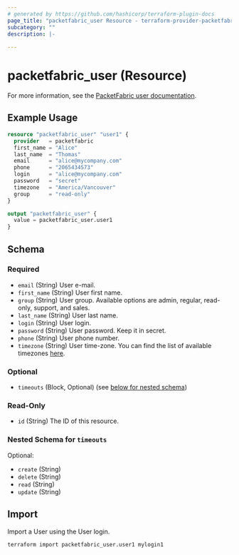 ```yaml
---
# generated by https://github.com/hashicorp/terraform-plugin-docs
page_title: "packetfabric_user Resource - terraform-provider-packetfabric"
subcategory: ""
description: |-
  
---
```


# packetfabric_user (Resource)

For more information, see the [PacketFabric user documentation](https://docs.packetfabric.com/admin/user/).

## Example Usage

```terraform
resource "packetfabric_user" "user1" {
  provider   = packetfabric
  first_name = "Alice"
  last_name  = "Thomas"
  email      = "alice@mycompany.com"
  phone      = "2065434573"
  login      = "alice@mycompany.com"
  password   = "secret"
  timezone   = "America/Vancouver"
  group      = "read-only"
}

output "packetfabric_user" {
  value = packetfabric_user.user1
}
```

<!-- schema generated by tfplugindocs -->
## Schema

### Required

- `email` (String) User e-mail.
- `first_name` (String) User first name.
- `group` (String) User group. Available options are admin, regular, read-only, support, and sales.
- `last_name` (String) User last name.
- `login` (String) User login.
- `password` (String) User password. Keep it in secret.
- `phone` (String) User phone number.
- `timezone` (String) User time-zone. You can find the list of available timezones [here](https://en.wikipedia.org/wiki/List_of_tz_database_time_zones).

### Optional

- `timeouts` (Block, Optional) (see [below for nested schema](#nestedblock--timeouts))

### Read-Only

- `id` (String) The ID of this resource.

<a id="nestedblock--timeouts"></a>
### Nested Schema for `timeouts`

Optional:

- `create` (String)
- `delete` (String)
- `read` (String)
- `update` (String)




## Import

Import a User using the User login.

```bash
terraform import packetfabric_user.user1 mylogin1
```
